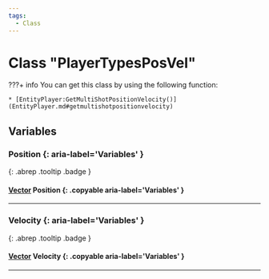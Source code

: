 ```yaml
---
tags:
  - Class
---
```

# Class "PlayerTypesPosVel"

???+ info
    You can get this class by using the following function:

    * [EntityPlayer:GetMultiShotPositionVelocity()](EntityPlayer.md#getmultishotpositionvelocity)

## Variables
### Position {: aria-label='Variables' }
[ ](#){: .abrep .tooltip .badge }
#### [Vector](Vector.md) Position {: .copyable aria-label='Variables' }

___
### Velocity {: aria-label='Variables' }
[ ](#){: .abrep .tooltip .badge }
#### [Vector](Vector.md) Velocity {: .copyable aria-label='Variables' }

___
